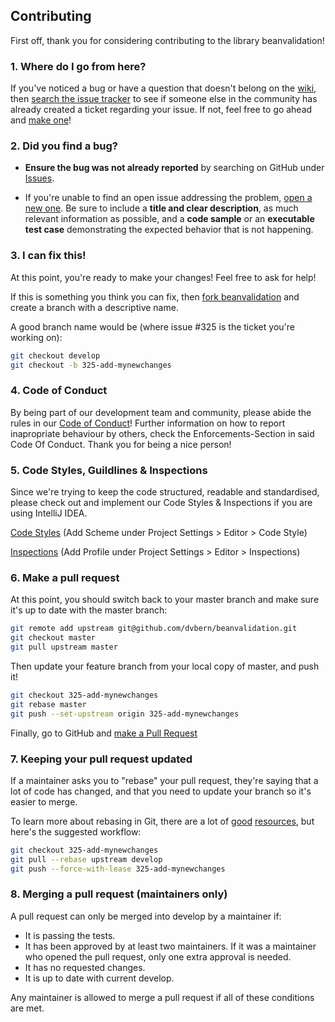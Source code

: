 ## Contributing

First off, thank you for considering contributing to the library beanvalidation!

### 1. Where do I go from here?

If you've noticed a bug or have a question that doesn't belong on the
[wiki](https://github.com/dvbern/beanvalidation/wiki), then
[search the issue tracker](https://github.com/dvbern/beanvalidation/issues)
to see if someone else in the community has already created a ticket regarding your issue. If not, feel free to go ahead
and [make one](https://github.com/dvbern/beanvalidation/issues/new)!

### 2. Did you find a bug?

* **Ensure the bug was not already reported** by searching on GitHub under
  [Issues](https://github.com/dvbern/beanvalidation/issues).

* If you're unable to find an open issue addressing the problem,
  [open a new one](https://github.com/dvbern/beanvalidation/issues/new). Be sure to include a **title and clear
  description**, as much relevant information as possible, and a **code sample** or an **executable test case**
  demonstrating the expected behavior that is not happening.

### 3. I can fix this!

At this point, you're ready to make your changes! Feel free to ask for help!

If this is something you think you can fix, then
[fork beanvalidation](https://help.github.com/articles/fork-a-repo)
and create a branch with a descriptive name.

A good branch name would be (where issue #325 is the ticket you're working on):

```sh
git checkout develop
git checkout -b 325-add-mynewchanges
```

### 4. Code of Conduct

By being part of our development team and community, please abide the rules in our
[Code of Conduct](CODE_OF_CONDUCT.md)!
Further information on how to report inapropriate behaviour by others, check the Enforcements-Section in said Code Of
Conduct. Thank you for being a nice person!

### 5. Code Styles, Guildlines & Inspections

Since we're trying to keep the code structured, readable and standardised, please check out and implement our Code
Styles & Inspections if you are using IntelliJ IDEA.

[Code Styles](https://raw.githubusercontent.com/dvbern/codestyles/master/src!IDE-settings!IntelliJ!DVBern-Conventions-2017-05-29.xml)
(Add Scheme under Project Settings > Editor > Code Style)

[Inspections](https://raw.githubusercontent.com/dvbern/codestyles/master/src!IDE-settings!IntelliJ!DVBern_Inspections_2017_05_19.xml)
(Add Profile under Project Settings > Editor > Inspections)

### 6. Make a pull request

At this point, you should switch back to your master branch and make sure it's up to date with the master branch:

```sh
git remote add upstream git@github.com/dvbern/beanvalidation.git
git checkout master
git pull upstream master
```

Then update your feature branch from your local copy of master, and push it!

```sh
git checkout 325-add-mynewchanges
git rebase master
git push --set-upstream origin 325-add-mynewchanges
```

Finally, go to GitHub and
[make a Pull Request](https://help.github.com/articles/creating-a-pull-request)

### 7. Keeping your pull request updated

If a maintainer asks you to "rebase" your pull request, they're saying that a lot of code has changed, and that you need
to update your branch so it's easier to merge.

To learn more about rebasing in Git, there are a lot of
[good](http://git-scm.com/book/en/Git-Branching-Rebasing)
[resources](https://help.github.com/articles/interactive-rebase), but here's the suggested workflow:

```sh
git checkout 325-add-mynewchanges
git pull --rebase upstream develop
git push --force-with-lease 325-add-mynewchanges
```

### 8. Merging a pull request (maintainers only)

A pull request can only be merged into develop by a maintainer if:

* It is passing the tests.
* It has been approved by at least two maintainers. If it was a maintainer who opened the pull request, only one extra
  approval is needed.
* It has no requested changes.
* It is up to date with current develop.

Any maintainer is allowed to merge a pull request if all of these conditions are met.
